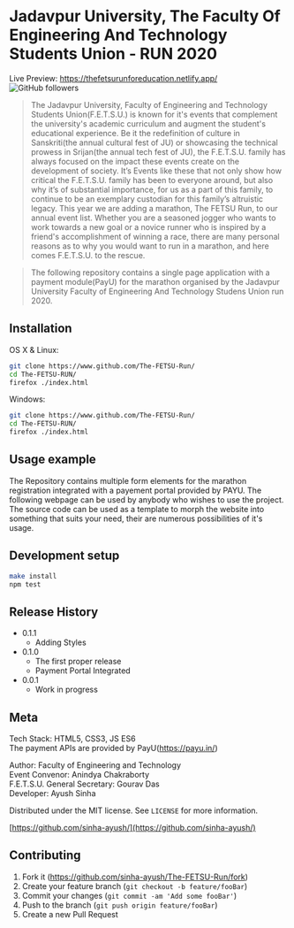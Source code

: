 # Jadavpur University, The Faculty Of Engineering And Technology Students Union - RUN 2020

Live Preview: https://thefetsurunforeducation.netlify.app/  
![GitHub followers](https://img.shields.io/github/followers/sinha-ayush?style=for-the-badge)

>The Jadavpur University, Faculty of Engineering and Technology Students Union(F.E.T.S.U.) is known for it's events that complement the university's academic curriculum and augment the student's educational experience. Be it the redefinition of culture in Sanskriti(the annual cultural fest of JU) or showcasing the technical prowess in Srijan(the annual tech fest of JU), the F.E.T.S.U. family has always focused on the impact these events create on the development of society. It’s Events like these that not only show how critical the F.E.T.S.U. family has been to everyone around, but also why it’s of substantial importance, for us as a part of this family, to continue to be an exemplary custodian for this family’s altruistic legacy. This year we are adding a marathon, The FETSU Run, to our annual event list. Whether you are a seasoned jogger who wants to work towards a new goal or a novice runner who is inspired by a friend's accomplishment of winning a race, there are many personal reasons as to why you would want to run in a marathon, and here comes F.E.T.S.U. to the rescue.

>The following repository contains a single page application with a payment module(PayU) for the marathon organised by the Jadavpur University Faculty of Engineering And Technology Studens Union run 2020.  

## Installation

OS X & Linux:

```sh
git clone https://www.github.com/The-FETSU-Run/
cd The-FETSU-RUN/
firefox ./index.html
```

Windows:

```sh
git clone https://www.github.com/The-FETSU-Run/
cd The-FETSU-RUN/
firefox ./index.html
```

## Usage example
The Repository contains multiple form elements for the marathon registration integrated with a payement portal provided by PAYU. The following webpage can be used by anybody who wishes to use the project. The source code can be used as a template to morph the website into something that suits your need, their are numerous possibilities of it's usage.

## Development setup

```sh
make install
npm test
```

## Release History

* 0.1.1
    * Adding Styles
* 0.1.0
    * The first proper release
    * Payment Portal Integrated
* 0.0.1
    * Work in progress

## Meta
Tech Stack: HTML5, CSS3, JS ES6  
The payment APIs are provided by PayU(https://payu.in/)  
 
Author: Faculty of Engineering and Technology  
Event Convenor: Anindya Chakraborty  
F.E.T.S.U. General Secretary: Gourav Das  
Developer: Ayush Sinha

Distributed under the MIT license. See ``LICENSE`` for more information.

[https://github.com/sinha-ayush/](https://github.com/sinha-ayush/)

## Contributing

1. Fork it (<https://github.com/sinha-ayush/The-FETSU-Run/fork>)
2. Create your feature branch (`git checkout -b feature/fooBar`)
3. Commit your changes (`git commit -am 'Add some fooBar'`)
4. Push to the branch (`git push origin feature/fooBar`)
5. Create a new Pull Request


